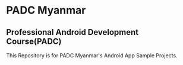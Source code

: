 # PADC Myanmar
## Professional Android Development Course(PADC)

This Repository is for PADC Myanmar's Android App Sample Projects.
